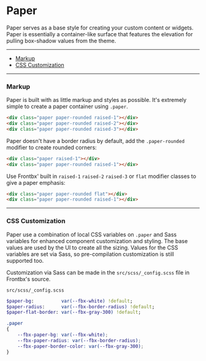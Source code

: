 # Paper

Paper serves as a base style for creating your custom content or widgets. Paper is essentially a container-like surface that features the elevation for pulling box-shadow values from the theme.

---

*   [Markup](#basic-example)
*   [CSS Customization](#css-customization)

---

### Markup

Paper is built with as little markup and styles as possible. It's extremely simple to create a paper container using `.paper`.

<div class="code-content-example paper-example">
   <div class="flex-row flex-cols-12 flex-cols-md-4 col-gaps-sm row-gaps-sm align-cols-center pole-sm">
        <div class="paper raised-1"></div>
        <div class="paper raised-2"></div>
        <div class="paper raised-3"></div>
    </div>
</div>


```html
<div class="paper paper-rounded raised-1"></div>
<div class="paper paper-rounded raised-2"></div>
<div class="paper paper-rounded raised-3"></div>
```

Paper doesn't have a border radius by default, add the `.paper-rounded` modifier to create rounded corners:

<div class="code-content-example paper-example">
   <div class="flex-row flex-cols-12 flex-cols-md-4 col-gaps-sm row-gaps-sm align-cols-center pole-sm">
        <div class="paper raised-1"></div>
        <div class="paper paper-rounded raised-1"></div>
    </div>
</div>


```html
<div class="paper raised-1"></div>
<div class="paper paper-rounded raised-1"></div>
```

Use Frontbx' built in `raised-1` `raised-2` `raised-3` or `flat` modifier classes to give a paper emphasis:

<div class="code-content-example paper-example">
   <div class="flex-row flex-cols-12 flex-cols-md-3 col-gaps-sm row-gaps-sm align-cols-center pole-sm">
        <div class="paper paper-rounded flat"></div>
        <div class="paper paper-rounded raised-1"></div>
    </div>
</div>


```html
<div class="paper paper-rounded flat"></div>
<div class="paper paper-rounded raised-1"></div>
```

---


### CSS Customization

Paper use a combination of local CSS variables on `.paper` and Sass variables for enhanced component customization and styling. The base values are used by the UI to create all the sizing. Values for the CSS variables are set via Sass, so pre-compilation customization is still supported too.

Customization via Sass can be made in the `src/scss/_config.scss` file in Frontbx's source.

```file-path
src/scss/_config.scss
```
```sass
$paper-bg:          var(--fbx-white) !default;
$paper-radius:      var(--fbx-border-radius) !default;
$paper-flat-border: var(--fbx-gray-300) !default;
```


```css
.paper
{
    --fbx-paper-bg: var(--fbx-white);
    --fbx-paper-radius: var(--fbx-border-radius);
    --fbx-paper-border-color: var(--fbx-gray-300);
}
    
```

